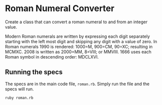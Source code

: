 # Roman Numeral Converter

Create a class that can convert a roman numeral to and from an integer value.

Modern Roman numerals are written by expressing each digit separately starting with the left most digit and skipping any digit with a value of zero. In Roman numerals 1990 is rendered: 1000=M, 900=CM, 90=XC; resulting in MCMXC. 2008 is written as 2000=MM, 8=VIII; or MMVIII. 1666 uses each Roman symbol in descending order: MDCLXVI.

## Running the specs

The specs are in the main code file, `roman.rb`. Simply run the file and the specs will run.

    ruby roman.rb
